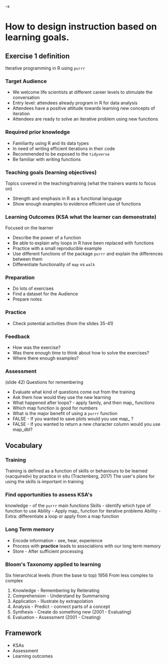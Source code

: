-x
# How to design instruction based on learning goals.

## Exercise 1 definition
Iterative programming in R using `purrr`

### Target Audience
- We welcome life scientists at different career levels to stimulate the conversation
- Entry level: attendees already program in R for data analysis
- Attendees have a positive attitude towards learning new concepts of iteration
- Attendees are ready to solve an iterative problem using new functions

### Required prior knowledge
- Familiarity using R and its data types
- In need of writing efficient iterations in their code
- Recommended to be exposed to the `tidyverse`
- Be familiar with writing functions

### Teaching goals (learning objectives)
Topics covered in the teaching/training (what the trainers wants to focus on)
- Strength and emphasis in R as a functional language
- Show enough examples to evidence efficient use of functions

### Learning Outcomes (KSA what the learner can demonstrate)
Focused on the learner
- Describe the power of a function
- Be able to explain why loops in R have been replaced with functions
- Practice with a small reproducible example
- Use different functions of the package `purrr` and explain the differences between them
- Differentiate functionality of `map` vs `walk`

### Preparation
- Do lots of exercises
- Find a dataset for the Audience
- Prepare notes

### Practice
- Check potential activities (from the slides 35-41)

### Feedback
- How was the exercise?
- Was there enough time to think about how to solve the exercises?
- Where there enough examples?

### Assessment
(slide 42) Questions for remembering
- Evaluate what kind of questions come out from the training
- Ask them how would they use the new learning
- What happened after loops? - apply family, and then map_ functions
- Which map function is good for numbers
- What is the major benefit of using a `purrr` function
- FALSE - If you wanted to save plots would you use map_ ?
- FALSE - If you wanted to return a new character column would you use map_dbl?




## Vocabulary

### Training
Training is defined as a function of skills or behaviours to be
learned («acquired») by practice in situ (Tractenberg, 2017)
The user's plans for using the skills is important in training

### Find opportunities to assess KSA's
knowledge - of the `purrr` main functions
Skills - identify which type of function to use
Ability - Apply map_ function for iterative problems
Ability - Extra: differentiate a loop or apply from a map function

### Long Term memory
- Encode information - see, hear, experience
- Process with **practice** leads to associations with our long term memory
- Store - After sufficient processing

### Bloom's Taxonomy applied to learning
Six hierarchical levels (from the base to top) 1956
From less complex to complex
1. Knowledge - Remembering by Reiterating
2. Comprehension - Understand by Summarising
3. Application - Illustrate by extrapolation
4. Analysis - Predict - connect parts of a concept
5. Synthesis - Create do something new (2001 - Evaluating)
6. Evaluation - Assessment (2001 - Creating)

## Framework

- KSAs
- Assessment
- Learning outcomes
